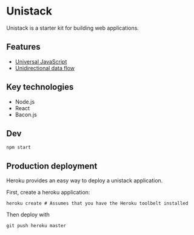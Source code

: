 # Unistack

Unistack is a starter kit for building web applications.

## Features

* [Universal JavaScript](https://medium.com/@mjackson/universal-javascript-4761051b7ae9)
* [Unidirectional data flow](https://facebook.github.io/flux/docs/overview.html#structure-and-data-flow)

## Key technologies

* Node.js
* React
* Bacon.js

## Dev

    npm start

## Production deployment
    
Heroku provides an easy way to deploy a unistack application.

First, create a heroku application:
    
    heroku create # Assumes that you have the Heroku toolbelt installed
     
Then deploy with
     
    git push heroku master
